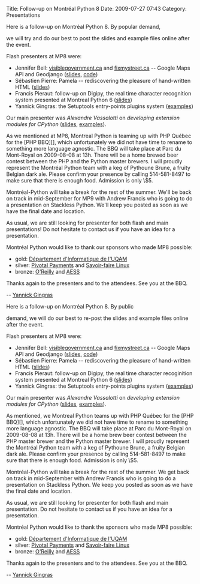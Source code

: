 Title: Follow-up on Montréal Python 8
Date: 2009-07-27 07:43
Category: Presentations

<!--:en-->Here is a follow-up on Montréal Python 8. By popular demand,
we will try and do our best to post the slides and example files online
after the event.

Flash presenters at MP8 were:

-   Jennifer Bell: [visiblegovernment.ca][] and [fixmystreet.ca][] --
    Google Maps API and Geodjango ([slides][], [code][])
-   Sébastien Pierre: Pamela -- rediscovering the pleasure of
    hand-written HTML ([slides][1])
-   Francis Pieraut: follow-up on Digipy, the real time character
    recognition system presented at Montreal Python 6 ([slides][2])
-   Yannick Gingras: the Setuptools entry-points plugins system
    ([examples][])

Our main presenter was *Alexandre Vassalotti* on *developing extension
modules for CPython* ([slides][3], [examples][4]).

</p>
As we mentioned at MP8, Montreal Python is teaming up with PHP Québec
for the [PHP BBQ][], which unfortunately we did not have time to rename
to something more language agnostic. The BBQ will take place at Parc du
Mont-Royal on 2009-08-08 at 13h. There will be a home brewed beer
contest between the PHP and the Python master brewers. I will proudly
represent the Montréal Python team with a keg of Pythoune Brune, a
fruity Belgian dark ale. Please confirm your presence by calling
514-581-8497 to make sure that there is enough food. Admission is only
\$5.

Montréal-Python will take a break for the rest of the summer. We'll be
back on track in mid-September for MP9 with Andrew Francis who is going
to do a presentation on Stackless Python. We'll keep you posted as soon
as we have the final date and location.

As usual, we are still looking for presenter for both flash and main
presentations! Do not hesitate to contact us if you have an idea for a
presentation.

Montréal Python would like to thank our sponsors who made MP8 possible:

-   gold: [Département d'Informatique de l'UQAM][]
-   silver: [Pivotal Payments][] and [Savoir-faire Linux][]
-   bronze: [O'Reilly][] and [AESS][]

Thanks again to the presenters and to the attendees. See you at the BBQ.

-- [Yannick Gingras][]

<!--:--><!--:fr-->Here is a follow-up on Montréal Python 8. By public
demand, we will do our best to re-post the slides and example files
online after the event.

</p>
Flash presenters at MP8 were:

-   Jennifer Bell: [visiblegovernment.ca][] and [fixmystreet.ca][] --
    Google Maps API and Geodjango ([slides][], [code][])
-   Sébastien Pierre: Pamela -- rediscovering the pleasure of
    hand-written HTML ([slides][1])
-   Francis Pieraut: follow-up on Digipy, the real time character
    recoginition system presented at Montreal Python 6 ([slides][2])
-   Yannick Gingras: the Setuptools entry-points plugins system
    ([examples][])

Our main presenter was *Alexandre Vassalotti* on *developing extension
modules for CPython* ([slides][3], [examples][4]).

</p>
As mentioned, we Montreal Python teams up with PHP Québec for the [PHP
BBQ][], which unfortunately we did not have time to rename to something
more language agnostic. The BBQ will take place at Parc du Mont-Royal on
2009-08-08 at 13h. There will be a home brew beer contest between the
PHP master brewer and the Python master brewer. I will proudly represent
the Montréal Python team with a keg of Pythoune Brune, a fruity Belgian
dark ale. Please confirm your presence by calling 514-581-8497 to make
sure that there is enough food. Admission is only \$5.

Montréal-Python will take a break for the rest of the summer. We get
back on track in mid-September with Andrew Francis who is going to do a
presentation on Stackless Python. We keep you posted as soon as we have
the final date and location.

As usual, we are still looking for presenter for both flash and main
presentation. Do not hesitate to contact us if you have an idea for a
presentation.

Montréal Python would like to thank the sponsors who made MP8 possible:

-   gold: [Département d'Informatique de l'UQAM][]
-   silver: [Pivotal Payments][] and [Savoir-faire Linux][]
-   bronze: [O'Reilly][] and [AESS][]

Thanks again to the presenters and to the attendees. See you at the BBQ.

-- [Yannick Gingras][]

<!--:-->

</p>

  [visiblegovernment.ca]: http://visiblegovernment.ca
  [fixmystreet.ca]: http://fixmystreet.ca
  [slides]: http://montrealpython.com/wp-content/uploads/2009/07/mp8-visiblegovermento.pdf
  [code]: http://github.com/visiblegovernment
  [1]: http://montrealpython.com/wp-content/uploads/2009/07/mp8-pamela.pdf
  [2]: http://montrealpython.com/wp-content/uploads/2009/07/mp8-digipy.pdf
  [examples]: http://montrealpython.com/wp-content/uploads/2009/07/mp8-setuptools-plugins-intro.tar.gz
  [3]: http://montrealpython.com/wp-content/uploads/2009/07/mp8-main-presentation.pdf
  [4]: http://montrealpython.com/wp-content/uploads/2009/07/mp8-main-presentation-examples.zip
  [PHP BBQ]: http://www.phpquebec.org/modules/piCal/index.php?smode=Daily&caldate=2009-8-8
  [Département d'Informatique de l'UQAM]: http://www.info.uqam.ca/
  [Pivotal Payments]: http://www.pivotalpayments.ca/
  [Savoir-faire Linux]: http://savoirfairelinux.com
  [O'Reilly]: http://oreilly.com/
  [AESS]: http://www.aessuqam.org/
  [Yannick Gingras]: http://ygingras.net
